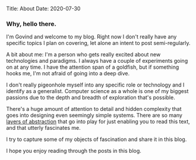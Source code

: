 Title: About
Date: 2020-07-30

### Why, hello there.

I'm Govind and welcome to my blog. Right now I don't really have any specific topics I plan on covering, let alone an intent to post semi-regularly.

A bit about me: I'm a person who gets really excited about new technologies and paradigms. I always have a couple of experiments going on at any time. I have the attention span of a goldfish, but if something hooks me, I'm not afraid of going into a deep dive.

I don't really pigeonhole myself into any specific role or technology and I identify as a generalist. Computer science as a whole is one of my biggest passions due to the depth and breadth of exploration that's possible. 

There's a huge amount of attention to detail and hidden complexity that goes into designing even seemingly simple systems. There are so many [layers of abstraction](https://github.com/alex/what-happens-when) that go into play for just enabling you to read this text, and that utterly fascinates me. 

I try to capture some of my objects of fascination and share it in this blog.

I hope you enjoy reading through the posts in this blog.
